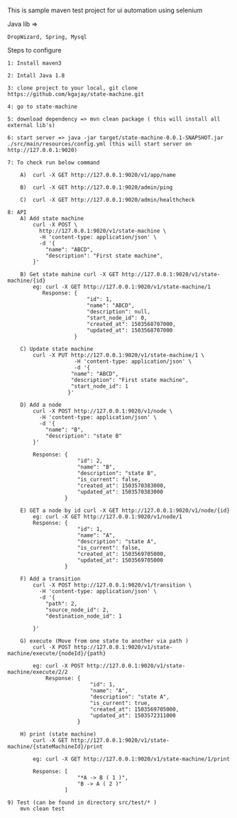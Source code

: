 This is sample maven test project for ui automation using selenium

Java lib =>
    
    DropWizard, Spring, Mysql
    
Steps to configure

    1: Install maven3
    
    2: Intall Java 1.8
    
    3: clone project to your local, git clone https://github.com/kgajay/state-machine.git
    
    4: go to state-machine
    
    5: download dependency => mvn clean package ( this will install all external lib's)
    
    6: start server => java -jar target/state-machine-0.0.1-SNAPSHOT.jar  ./src/main/resources/config.yml (this will start server on http://127.0.0.1:9020)
    
    7: To check run below command
        
        A)  curl -X GET http://127.0.0.1:9020/v1/app/name
        
        B)  curl -X GET http://127.0.0.1:9020/admin/ping
        
        C)  curl -X GET http://127.0.0.1:9020/admin/healthcheck    
        
    8: API
        A) Add state machine
            curl -X POST \
              http://127.0.0.1:9020/v1/state-machine \
              -H 'content-type: application/json' \
              -d '{
            	"name": "ABCD",
            	"description": "First state machine",
            }'
        
        B) Get state mahine curl -X GET http://127.0.0.1:9020/v1/state-machine/{id}
            eg: curl -X GET http://127.0.0.1:9020/v1/state-machine/1
               Response: {
                             "id": 1,
                             "name": "ABCD",
                             "description": null,
                             "start_node_id": 0,
                             "created_at": 1503568707000,
                             "updated_at": 1503568707000
                         }
          
        C) Update state machine
            curl -X PUT http://127.0.0.1:9020/v1/state-machine/1 \
                         -H 'content-type: application/json' \
                         -d '{
                       	"name": "ABCD",
                       	"description": "First state machine",
                       	"start_node_id": 1
                       }'
                        
        D) Add a node
            curl -X POST http://127.0.0.1:9020/v1/node \
              -H 'content-type: application/json' \
              -d '{
            	"name": "B",
            	"description": "state B"
            }'
            
            Response: {
                          "id": 2,
                          "name": "B",
                          "description": "state B",
                          "is_current": false,
                          "created_at": 1503570383000,
                          "updated_at": 1503570383000
                      }
                      
        E) GET a node by id curl -X GET http://127.0.0.1:9020/v1/node/{id}
            eg: curl -X GET http://127.0.0.1:9020/v1/node/1
            Response: {
                          "id": 1,
                          "name": "A",
                          "description": "state A",
                          "is_current": false,
                          "created_at": 1503569705000,
                          "updated_at": 1503569705000
                      }
        
        F) Add a transition
            curl -X POST http://127.0.0.1:9020/v1/transition \
              -H 'content-type: application/json' \
              -d '{
            	"path": 2,
            	"source_node_id": 2,
            	"destination_node_id": 1
            	
            }'
            
        G) execute (Move from one state to another via path )
            curl -X POST http://127.0.0.1:9020/v1/state-machine/execute/{nodeId}/{path}
        
            eg: curl -X POST http://127.0.0.1:9020/v1/state-machine/execute/2/2
                Response: {
                              "id": 1,
                              "name": "A",
                              "description": "state A",
                              "is_current": true,
                              "created_at": 1503569705000,
                              "updated_at": 1503572311000
                          }
      
        H) print (state machine)
            curl -X GET http://127.0.0.1:9020/v1/state-machine/{stateMachineId}/print
            
            eg: curl -X GET http://127.0.0.1:9020/v1/state-machine/1/print
                            
            Response: [
                          "*A -> B ( 1 )",
                          "B -> A ( 2 )"
                      ]
                      
    9) Test (can be found in directory src/test/* )
        mvn clean test
